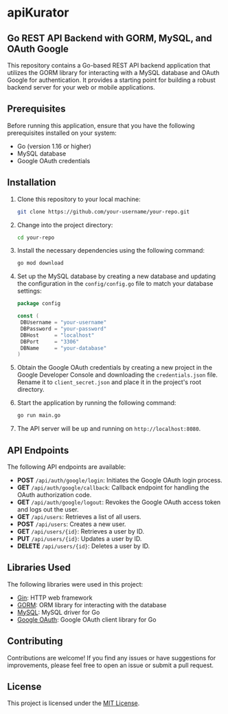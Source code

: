 # apiKurator
## Go REST API Backend with GORM, MySQL, and OAuth Google

This repository contains a Go-based REST API backend application that utilizes the GORM library for interacting with a MySQL database and OAuth Google for authentication. It provides a starting point for building a robust backend server for your web or mobile applications.

## Prerequisites

Before running this application, ensure that you have the following prerequisites installed on your system:

- Go (version 1.16 or higher)
- MySQL database
- Google OAuth credentials

## Installation

1. Clone this repository to your local machine:

   ```bash
   git clone https://github.com/your-username/your-repo.git
   ```

2. Change into the project directory:

   ```bash
   cd your-repo
   ```

3. Install the necessary dependencies using the following command:

   ```bash
   go mod download
   ```

4. Set up the MySQL database by creating a new database and updating the configuration in the `config/config.go` file to match your database settings:

   ```go
   package config

   const (
   	DBUsername = "your-username"
   	DBPassword = "your-password"
   	DBHost     = "localhost"
   	DBPort     = "3306"
   	DBName     = "your-database"
   )
   ```

5. Obtain the Google OAuth credentials by creating a new project in the Google Developer Console and downloading the `credentials.json` file. Rename it to `client_secret.json` and place it in the project's root directory.

6. Start the application by running the following command:

   ```bash
   go run main.go
   ```

7. The API server will be up and running on `http://localhost:8080`.

## API Endpoints

The following API endpoints are available:

- **POST** `/api/auth/google/login`: Initiates the Google OAuth login process.
- **GET** `/api/auth/google/callback`: Callback endpoint for handling the OAuth authorization code.
- **GET** `/api/auth/google/logout`: Revokes the Google OAuth access token and logs out the user.
- **GET** `/api/users`: Retrieves a list of all users.
- **POST** `/api/users`: Creates a new user.
- **GET** `/api/users/{id}`: Retrieves a user by ID.
- **PUT** `/api/users/{id}`: Updates a user by ID.
- **DELETE** `/api/users/{id}`: Deletes a user by ID.

## Libraries Used

The following libraries were used in this project:

- [Gin](https://github.com/gin-gonic/gin): HTTP web framework
- [GORM](https://gorm.io/): ORM library for interacting with the database
- [MySQL](https://github.com/go-sql-driver/mysql): MySQL driver for Go
- [Google OAuth](https://github.com/googleapis/google-api-go-client): Google OAuth client library for Go

## Contributing

Contributions are welcome! If you find any issues or have suggestions for improvements, please feel free to open an issue or submit a pull request.

## License

This project is licensed under the [MIT License](LICENSE).
